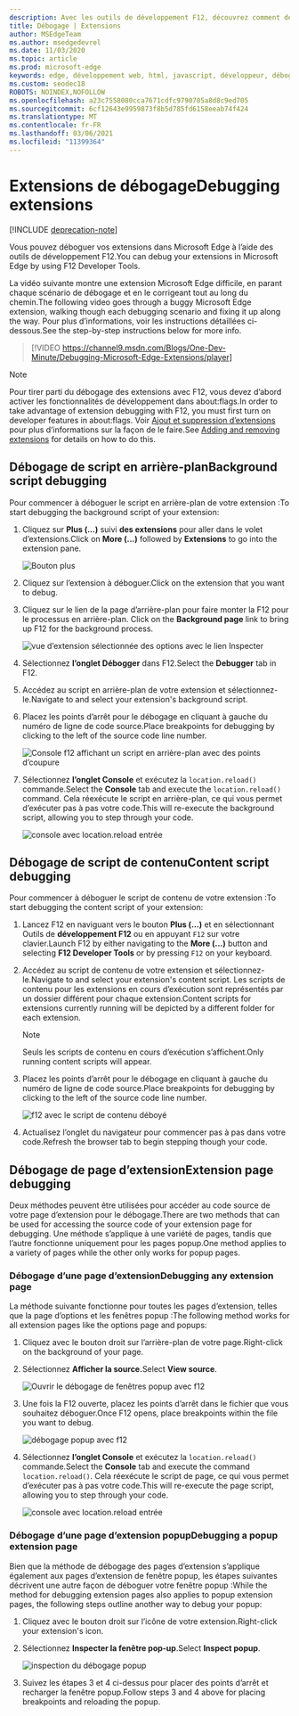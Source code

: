```yaml
---
description: Avec les outils de développement F12, découvrez comment déboguer le script d’arrière-plan, les scripts de contenu et les pages d’extension d’une extension.
title: Débogage | Extensions
author: MSEdgeTeam
ms.author: msedgedevrel
ms.date: 11/03/2020
ms.topic: article
ms.prod: microsoft-edge
keywords: edge, développement web, html, javascript, développeur, débogage, débogage
ms.custom: seodec18
ROBOTS: NOINDEX,NOFOLLOW
ms.openlocfilehash: a23c7558080cca7671cdfc9790705a8d8c9ed705
ms.sourcegitcommit: 6cf12643e9959873f8b5d785fd6158eeab74f424
ms.translationtype: MT
ms.contentlocale: fr-FR
ms.lasthandoff: 03/06/2021
ms.locfileid: "11399364"
---
```

# <a name="debugging-extensions"></a><span data-ttu-id="c2180-104">Extensions de débogage</span><span class="sxs-lookup"><span data-stu-id="c2180-104">Debugging extensions</span></span>  

[!INCLUDE [deprecation-note](../includes/deprecation-note.md)]  

<span data-ttu-id="c2180-105">Vous pouvez déboguer vos extensions dans Microsoft Edge à l’aide des outils de développement F12.</span><span class="sxs-lookup"><span data-stu-id="c2180-105">You can debug your extensions in Microsoft Edge by using F12 Developer Tools.</span></span>  

<span data-ttu-id="c2180-106">La vidéo suivante montre une extension Microsoft Edge difficile, en parant chaque scénario de débogage et en le corrigeant tout au long du chemin.</span><span class="sxs-lookup"><span data-stu-id="c2180-106">The following video goes through a buggy Microsoft Edge extension, walking though each debugging scenario and fixing it up along the way.</span></span>  <span data-ttu-id="c2180-107">Pour plus d’informations, voir les instructions détaillées ci-dessous.</span><span class="sxs-lookup"><span data-stu-id="c2180-107">See the step-by-step instructions below for more info.</span></span>  

> [!VIDEO https://channel9.msdn.com/Blogs/One-Dev-Minute/Debugging-Microsoft-Edge-Extensions/player]  

> [!NOTE]
> <span data-ttu-id="c2180-108">Pour tirer parti du débogage des extensions avec F12, vous devez d’abord activer les fonctionnalités de développement dans about:flags.</span><span class="sxs-lookup"><span data-stu-id="c2180-108">In order to take advantage of extension debugging with F12, you must first turn on developer features in about:flags.</span></span>  <span data-ttu-id="c2180-109">Voir [Ajout et suppression d’extensions](./adding-and-removing-extensions.md) pour plus d’informations sur la façon de le faire.</span><span class="sxs-lookup"><span data-stu-id="c2180-109">See [Adding and removing extensions](./adding-and-removing-extensions.md) for details on how to do this.</span></span>  

## <a name="background-script-debugging"></a><span data-ttu-id="c2180-110">Débogage de script en arrière-plan</span><span class="sxs-lookup"><span data-stu-id="c2180-110">Background script debugging</span></span>  

<span data-ttu-id="c2180-111">Pour commencer à déboguer le script en arrière-plan de votre extension :</span><span class="sxs-lookup"><span data-stu-id="c2180-111">To start debugging the background script of your extension:</span></span>  

1.  <span data-ttu-id="c2180-112">Cliquez sur **Plus (...)** suivi **des extensions** pour aller dans le volet d’extensions.</span><span class="sxs-lookup"><span data-stu-id="c2180-112">Click on **More (...)** followed by **Extensions** to go into the extension pane.</span></span>  
    
    ![Bouton plus](../media/morebutton.png)  
    
1.  <span data-ttu-id="c2180-114">Cliquez sur l’extension à déboguer.</span><span class="sxs-lookup"><span data-stu-id="c2180-114">Click on the extension that you want to debug.</span></span>  
1.  <span data-ttu-id="c2180-115">Cliquez sur le lien de la page d’arrière-plan pour faire monter la F12 pour le processus en arrière-plan. </span><span class="sxs-lookup"><span data-stu-id="c2180-115">Click on the **Background page** link to bring up F12 for the background process.</span></span>  
    
    ![vue d’extension sélectionnée des options avec le lien Inspecter](../media/debug-inspect.png)  
    
1.  <span data-ttu-id="c2180-117">Sélectionnez **l’onglet Débogger** dans F12.</span><span class="sxs-lookup"><span data-stu-id="c2180-117">Select the **Debugger** tab in F12.</span></span>  
1.  <span data-ttu-id="c2180-118">Accédez au script en arrière-plan de votre extension et sélectionnez-le.</span><span class="sxs-lookup"><span data-stu-id="c2180-118">Navigate to and select your extension's background script.</span></span>  
1.  <span data-ttu-id="c2180-119">Placez les points d’arrêt pour le débogage en cliquant à gauche du numéro de ligne de code source.</span><span class="sxs-lookup"><span data-stu-id="c2180-119">Place breakpoints for debugging by clicking to the left of the source code line number.</span></span>  
    
    ![Console f12 affichant un script en arrière-plan avec des points d’coupure](../media/debug-f12-background.png)  
    
1.  <span data-ttu-id="c2180-121">Sélectionnez **l’onglet Console** et exécutez la `location.reload()` commande.</span><span class="sxs-lookup"><span data-stu-id="c2180-121">Select the **Console** tab and execute the `location.reload()` command.</span></span>  <span data-ttu-id="c2180-122">Cela réexécute le script en arrière-plan, ce qui vous permet d’exécuter pas à pas votre code.</span><span class="sxs-lookup"><span data-stu-id="c2180-122">This will re-execute the background script, allowing you to step through your code.</span></span>  
    
    ![console avec location.reload entrée](../media/debug-f12-background-console.png)  
    
## <a name="content-script-debugging"></a><span data-ttu-id="c2180-124">Débogage de script de contenu</span><span class="sxs-lookup"><span data-stu-id="c2180-124">Content script debugging</span></span>  

<span data-ttu-id="c2180-125">Pour commencer à déboguer le script de contenu de votre extension :</span><span class="sxs-lookup"><span data-stu-id="c2180-125">To start debugging the content script of your extension:</span></span>  

1.  <span data-ttu-id="c2180-126">Lancez F12 en naviguant vers le bouton **Plus (...)** et en sélectionnant Outils de **développement F12** ou en appuyant `F12` sur votre clavier.</span><span class="sxs-lookup"><span data-stu-id="c2180-126">Launch F12 by either navigating to the **More (...)** button and selecting **F12 Developer Tools** or by pressing `F12` on your keyboard.</span></span>  
1.  <span data-ttu-id="c2180-127">Accédez au script de contenu de votre extension et sélectionnez-le.</span><span class="sxs-lookup"><span data-stu-id="c2180-127">Navigate to and select your extension's content script.</span></span>  <span data-ttu-id="c2180-128">Les scripts de contenu pour les extensions en cours d’exécution sont représentés par un dossier différent pour chaque extension.</span><span class="sxs-lookup"><span data-stu-id="c2180-128">Content scripts for extensions currently running will be depicted by a different folder for each extension.</span></span>  
    
    > [!NOTE]
    > <span data-ttu-id="c2180-129">Seuls les scripts de contenu en cours d’exécution s’affichent.</span><span class="sxs-lookup"><span data-stu-id="c2180-129">Only running content scripts will appear.</span></span>  
    
1.  <span data-ttu-id="c2180-130">Placez les points d’arrêt pour le débogage en cliquant à gauche du numéro de ligne de code source.</span><span class="sxs-lookup"><span data-stu-id="c2180-130">Place breakpoints for debugging by clicking to the left of the source code line number.</span></span>  
    
    ![f12 avec le script de contenu déboyé](../media/debug-content-f12.png)  
    
1.  <span data-ttu-id="c2180-132">Actualisez l’onglet du navigateur pour commencer pas à pas dans votre code.</span><span class="sxs-lookup"><span data-stu-id="c2180-132">Refresh the browser tab to begin stepping though your code.</span></span>  
    
## <a name="extension-page-debugging"></a><span data-ttu-id="c2180-133">Débogage de page d’extension</span><span class="sxs-lookup"><span data-stu-id="c2180-133">Extension page debugging</span></span>  

<span data-ttu-id="c2180-134">Deux méthodes peuvent être utilisées pour accéder au code source de votre page d’extension pour le débogage.</span><span class="sxs-lookup"><span data-stu-id="c2180-134">There are two methods that can be used for accessing the source code of your extension page for debugging.</span></span>  <span data-ttu-id="c2180-135">Une méthode s’applique à une variété de pages, tandis que l’autre fonctionne uniquement pour les pages popup.</span><span class="sxs-lookup"><span data-stu-id="c2180-135">One method applies to a variety of pages while the other only works for popup pages.</span></span>  

### <a name="debugging-any-extension-page"></a><span data-ttu-id="c2180-136">Débogage d’une page d’extension</span><span class="sxs-lookup"><span data-stu-id="c2180-136">Debugging any extension page</span></span>  

<span data-ttu-id="c2180-137">La méthode suivante fonctionne pour toutes les pages d’extension, telles que la page d’options et les fenêtres popup :</span><span class="sxs-lookup"><span data-stu-id="c2180-137">The following method works for all extension pages like the options page and popups:</span></span>  

1.  <span data-ttu-id="c2180-138">Cliquez avec le bouton droit sur l’arrière-plan de votre page.</span><span class="sxs-lookup"><span data-stu-id="c2180-138">Right-click on the background of your page.</span></span>  
1.  <span data-ttu-id="c2180-139">Sélectionnez **Afficher la source.**</span><span class="sxs-lookup"><span data-stu-id="c2180-139">Select **View source**.</span></span>  
    
    ![Ouvrir le débogage de fenêtres popup avec f12](../media/debug-popup-select.png)  
    
1.  <span data-ttu-id="c2180-141">Une fois la F12 ouverte, placez les points d’arrêt dans le fichier que vous souhaitez déboguer.</span><span class="sxs-lookup"><span data-stu-id="c2180-141">Once F12 opens, place breakpoints within the file you want to debug.</span></span>  
    
    ![débogage popup avec f12](../media/debug-popup-f12.png)  
    
1.  <span data-ttu-id="c2180-143">Sélectionnez **l’onglet Console** et exécutez la `location.reload()` commande.</span><span class="sxs-lookup"><span data-stu-id="c2180-143">Select the **Console** tab and execute the command `location.reload()`.</span></span>  <span data-ttu-id="c2180-144">Cela réexécute le script de page, ce qui vous permet d’exécuter pas à pas votre code.</span><span class="sxs-lookup"><span data-stu-id="c2180-144">This will re-execute the page script, allowing you to step through your code.</span></span>  
    
    ![console avec location.reload entrée](../media/debug-f12-background-console.png)  
    
### <a name="debugging-a-popup-extension-page"></a><span data-ttu-id="c2180-146">Débogage d’une page d’extension popup</span><span class="sxs-lookup"><span data-stu-id="c2180-146">Debugging a popup extension page</span></span>  

<span data-ttu-id="c2180-147">Bien que la méthode de débogage des pages d’extension s’applique également aux pages d’extension de fenêtre popup, les étapes suivantes décrivent une autre façon de déboguer votre fenêtre popup :</span><span class="sxs-lookup"><span data-stu-id="c2180-147">While the method for debugging extension pages also applies to popup extension pages, the following steps outline another way to debug your popup:</span></span>  

1.  <span data-ttu-id="c2180-148">Cliquez avec le bouton droit sur l’icône de votre extension.</span><span class="sxs-lookup"><span data-stu-id="c2180-148">Right-click your extension's icon.</span></span>  
1.  <span data-ttu-id="c2180-149">Sélectionnez **Inspecter la fenêtre pop-up**.</span><span class="sxs-lookup"><span data-stu-id="c2180-149">Select **Inspect popup**.</span></span>  
    
    ![inspection du débogage popup](../media/debug-popup-inspect.png)  
    
1.  <span data-ttu-id="c2180-151">Suivez les étapes 3 et 4 ci-dessus pour placer des points d’arrêt et recharger la fenêtre popup.</span><span class="sxs-lookup"><span data-stu-id="c2180-151">Follow steps 3 and 4 above for placing breakpoints and reloading the popup.</span></span>  
    
